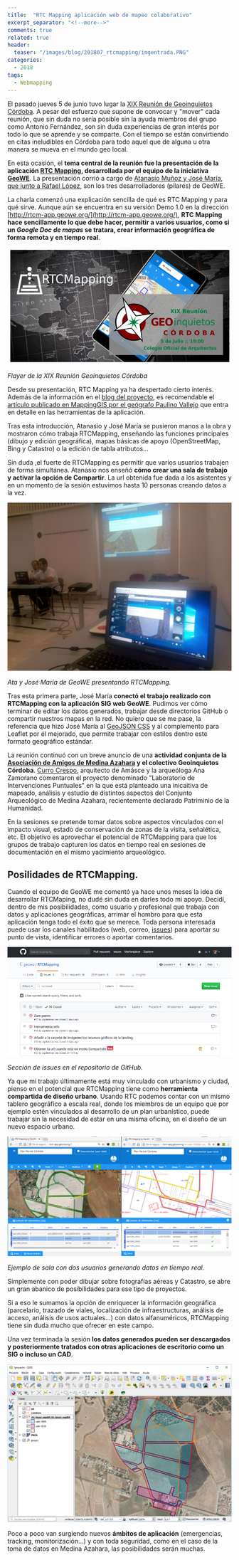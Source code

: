 ```yaml
---
title:  "RTC Mapping aplicación web de mapeo colaborativo"
excerpt_separator: "<!--more-->"
comments: true
related: true
header:
  teaser: "/images/blog/201807_rtcmapping/imgentrada.PNG" 
categories: 
  - 2018
tags:
  - Webmapping
---
```


El pasado jueves 5 de junio tuvo lugar la [XIX Reunión de Geoinquietos Córdoba](https://wiki.osgeo.org/wiki/Reuni%C3%B3n_19_Geoinquietos_C%C3%B3rdoba). A pesar del esfuerzo que supone de convocar y "mover" cada reunión, que sin duda no sería posible sin la ayuda miembros del grupo como Antonio Fernández, son sin duda experiencias de gran interés por todo lo que se aprende y se comparte. Con el tiempo se están convirtiendo en citas ineludibles en Córdoba para todo aquel que de alguna u otra manera se mueva en el mundo geo local. 

<!--more-->

En esta ocasión, el **tema central de la reunión fue la presentación de la aplicación [RTC Mapping](http://rtcm.geowe.org/), desarrollada por el equipo de la iniciativa [GeoWE](http://www.geowe.org/)**. La presentación corrió a cargo de [Atanasio Muñoz y José María, que junto a Rafael López](http://www.geowe.org/index.php?id=equipo), son los tres desarrolladores (pilares) de GeoWE. 

La charla comenzó  una explicación sencilla de qué es RTC Mapping y para qué sirve. Aunque aún se encuentra en su versión Demo 1.0 en la dirección [http://rtcm-app.geowe.org/](http://rtcm-app.geowe.org/), **RTC Mapping hace sencillamente lo que debe hacer, permitir a varios usuarios, como si un *Google Doc de mapas* se tratara, crear información geográfica de forma remota y en tiempo real**.

![Flayer de la XIX Reunión Geoinquietos Córdoba](/images/blog/201807_rtcmapping/xixgeoinquietos.png)

*Flayer de la XIX Reunión Geoinquietos Córdoba*

Desde su presentación, RTC Mapping ya ha despertado cierto interés. Además de la información en el [blog del proyecto](http://geowegis.blogspot.com/2018/04/mapeo-colaborativo-en-tiempo-real.html), es recomendable el [artículo publicado en MappingGIS por el geógrafo Paulino Vallejo](https://mappinggis.com/2018/05/mapas-colaborativos-en-tiempo-real-con-rtcmapping-de-geowe/) que entra en detalle en las herramientas de la aplicación.

Tras esta introducción, Atanasio y José María se pusieron manos a la obra y mostraron cómo trabaja RTCMapping, enseñando las funciones principales (dibujo y edición geográfica), mapas básicas de apoyo (OpenStreetMap, Bing y Catastro) o la edición de tabla atributos... 

Sin duda ,el fuerte de RTCMapping es permitir que varios usuarios trabajen de forma simultánea. Atanasio nos enseñó **cómo crear una sala de trabajo y activar la opción de Compartir**. La url obtenida fue dada a los asistentes y en un momento de la sesión estuvimos hasta 10 personas creando datos a la vez.

![Ata y José María de GeoWE presentando RTCMapping](/images/blog/201807_rtcmapping/atajose.jpg)

*Ata y José María de GeoWE presentando RTCMapping.*

Tras esta primera parte, José María **conectó el trabajo realizado con RTCMapping con la aplicación SIG web GeoWE**. Pudimos ver cómo terminar de editar los datos generados, trabajar desde directorios GitHub o compartir nuestros mapas en la red. No quiero que se me pase, la referencia que hizo José María al [GeoJSON CSS](https://github.com/jmmluna/Leaflet.geojsonCSS) y al complemento para Leaflet por él mejorado, que permite trabajar con estilos dentro este formato geográfico estándar.

La reunión continuó con un breve anuncio de una **actividad conjunta de la [Asociación de Amigos de Medina Azahara](http://www.amigosdemedinaazahara.com/) y el colectivo Geoinquietos Córdoba**. [Curro Crespo](http://www.amasce.co/), arquitecto de Amásce y la arqueóloga Ana Zamorano comentaron el proyecto denominado "Laboratorio de Intervenciones Puntuales" en la que está planteado una inicaitiva de mapeado, análisis y estudio de distintos aspectos del Conjunto Arqueológico de Medina Azahara, recientemente declarado Patriminio de la Humanidad. 

En la sesiones se pretende tomar datos sobre aspectos vinculados con el  impacto visual, estado de conservación de zonas de la visita, señalética, etc. El objetivo es aprovechar el potencial de RTCMapping para que los grupos de trabajo capturen los datos en tiempo real en sesiones de documentación en el mismo yacimiento arqueológico.

## Posilidades de RTCMapping.

Cuando el equipo de GeoWE me comentó ya hace unos meses la idea de desarrollar RTCMaping, no dudé sin duda en darles todo mi apoyo. Decidí, dentro de mis posibilidades, como usuario y profesional que trabaja con datos y aplicaciones geográficas, arrimar el hombro para que esta aplicación tenga todo el éxito que se merece. Toda persona interesada puede usar los canales habilitados (web, correo, [issues](https://github.com/geowe/RTCMapping)) para aportar su punto de vista, identificar errores o aportar comentarios.

![Sección de issues en el repositorio de GitHub](/images/blog/201807_rtcmapping/issues.png)

*Sección de issues en el repositorio de GitHub.*

Ya que mi trabajo últimamente está muy vinculado con urbanismo y ciudad, pienso en el potencial que RTCMapping tiene como **herramienta compartida de diseño urbano**.  Usando RTC podemos contar con un mismo tablero geográfico a escala real, donde los miembros de un equipo que por ejemplo estén vinculados al desarrollo de un plan urbanístico, puede trabajar sin la necesidad de estar en una misma oficina, en el diseño de un nuevo espacio urbano. 

![Capas base. Catastro y ortomágen](/images/blog/201807_rtcmapping/salamapeadoplanparcial.png)

*Ejemplo de sala con dos usuarios generando datos en tiempo real.*

Simplemente con poder dibujar sobre fotografías aéreas y Catastro, se abre un gran abanico de posibilidades para ese tipo de proyectos. 

Si a eso le sumamos la opción de enriquecer la información geográfica (parcelario, trazado de viales, localización de infraestructuras, análisis de acceso, análisis de usos actuales...) con datos alfanuméricos, RTCMapping tiene sin duda mucho que ofrecer en este campo.


Una vez terminada la sesión **los datos generados pueden ser descargados y posteriormente tratados con otras aplicaciones de escritorio como un SIG o incluso un CAD**.

![Datos de RTCMapping en QGIS](/images/blog/201807_rtcmapping/qgis.png)

Poco a poco van surgiendo nuevos **ámbitos de aplicación** (emergencias, tracking, monitorización…) y con toda seguridad, como en el caso de la toma de datos en Medina Azahara, las posibilidades serán muchas. 
